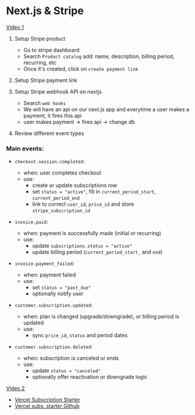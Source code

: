 # Next.js & Stripe

[Video 1](https://www.youtube.com/watch?v=2JDKquIMJws)

1. Setup Stripe product

   - Go to stripe dashboard
   - Search `Product catalog`
     add: name, description, billing period, recurring, etc
   - Once it's created, click on `create payment link`

2. Setup Stripe payment link
3. Setup Stripe webhook API on nextjs

   - Search `web hooks`
   - We will have an api on our next.js app and everytime a user makes a payment, it fires this api
   - user makes payment -> fires api -> change db

4. Review different event types

### Main events:

- `checkout.session.completed`:

  - when: user completes checkout
  - use:
    - create or update subscriptions row
    - set `status = "active"`, fill in `current_period_start`, `current_period_end`
    - link to correct `user_id`, `price_id` and store `stripe_subscription_id`

- `invoice.paid`:

  - when: payment is successfully made (initial or recurring)
  - use:
    - update `subscriptions.status = "active"`
    - update billing period (`current_period_start_` and `end`)

- `invoice.payment_failed`:

  - when: payment failed
  - use:
    - set `status = "past_due"`
    - optionally notify user

- `customer.subscription.updated`:

  - when: plan is changed (upgrade/downgrade), or billing period is updated
  - use:
    - sync `price_id`, `status` and period dates

- `customer.subscription.deleted`:

  - when: subscription is canceled or ends
  - use:
    - update `status = "canceled"`
    - optionally offer reactivation or downgrade logic

[Video 2](https://www.youtube.com/watch?v=I7CFD99sp1g)

- [Vercel Subscription Starter](https://vercel.com/templates/next.js/subscription-starter)
- [Vercel subs. starter Github](https://github.com/vercel/nextjs-subscription-payments)
